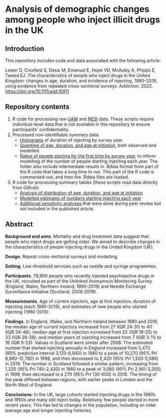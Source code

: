 # Analysis of demographic changes among people who inject illicit drugs in the UK

## Introduction
This repository includes code and data associated with the following article:

Lewer D, Croxford S, Desai M, Emanuel E, Hope VD, McAuley A, Phipps E, Tweed EJ. The characteristics of people who inject drugs in the United Kingdom: changes in age, duration, and incidence of injecting, 1980–2019, using evidence from repeated cross-sectional surveys. Addiction. 2022. https://doi.org/10.1111/add.15911

## Repository contents
1. R code for processing raw [UAM](https://github.com/danlewer/uam_nesi/blob/main/r_code/process_raw_uam.R) and [NESI](https://github.com/danlewer/uam_nesi/blob/main/r_code/process_raw_nesi.R) data. These scripts require individual-level data that is not available in this repository to ensure participants' confidentiality.
2. Processed non-identifiable summary data:
    * [Histograms](https://github.com/danlewer/uam_nesi/tree/main/histogram) of duration of injecting by survey year.
    * [Quantiles of age, duration, and age at initiation](https://github.com/danlewer/uam_nesi/tree/main/quantiles), both observed and modelled.
    * [Ratios of people starting for the first time by survey year](https://github.com/danlewer/uam_nesi/tree/main/ratios_of_new_initiators), to inform modelling of the number of people starting injecting each year. The folder also include intermediate results in .Rdata format from part of the R code that takes a long time to run. This part of the R code is commented-out, and then the .Rdata files are loaded.
3. R code for processing summary tables (these scripts read data directly from Github):
    * [Analysis of distribution of age, duration, and age at initiation](https://github.com/danlewer/uam_nesi/blob/main/r_code/plots_and_summaries.R)
    * [Modelled estimates of numbers starting injecting each year](https://github.com/danlewer/uam_nesi/blob/main/r_code/model_new_injectors.R)
    * [Additional sensitivity analyses](https://github.com/danlewer/uam_nesi/blob/main/r_code/additional_sensitivity_analyses.R) that were done during peer review but not included in the published article.

## Abstract

**Background and aims**. Mortality and drug treatment data suggest that people who inject drugs are getting older. We aimed to describe changes in the characteristics of people injecting drugs in the United Kingdom (UK).  

**Design**. Repeat cross-sectional surveys and modelling.  

**Setting**. Low-threshold services such as needle and syringe programmes.  

**Participants**. 79,900 people who recently injected psychoactive drugs in the UK, recruited as part of the Unlinked Anonymous Monitoring Survey (England, Wales, Northern Ireland, 1990-2019) and Needle Exchange Surveillance Initiative (Scotland, 2008-2019).  

**Measurements**. Age of current injectors, age at first injection, duration of injecting (each 1990-2019), and estimates of new people who started injecting (1980-2019). 

**Findings**. In England, Wales, and Northern Ireland between 1990 and 2019, the median age of current injectors increased from 27 (IQR 24-31) to 40 (IQR 34-46); median age at first injection increased from 22 (IQR 19-25) to 33 (IQR 28-39); and median years of injecting increased from 7 (IQR 3-11) to 18 (IQR 9-23). Values in Scotland were similar after 2008. The estimated number that started injecting annually in England increased from 5,470 (95% prediction interval 3,120-6,940) in 1980 to a peak of 10,270 (95% PrI 8,980-12,780) in 1998, and then decreased to 2,420 (95% PrI 1,320-5,580) in 2019. The number in Scotland followed a similar pattern, increasing from 1,220 (95% PrI 740-2,430) in 1980 to a peak of 3,080 (95% PrI 2,160-3,350) in 1998, then decreased to a 270 (95% PrI 130-600) in 2018. The timing of the peak differed between regions, with earlier peaks in London and the North West of England. 

**Conclusions**: In the UK, large cohorts started injecting drugs in the 1980s and 1990s and many still inject today. Relatively few people started in more recent years. This has led to changes in the population, including an older average age and longer injecting histories.
